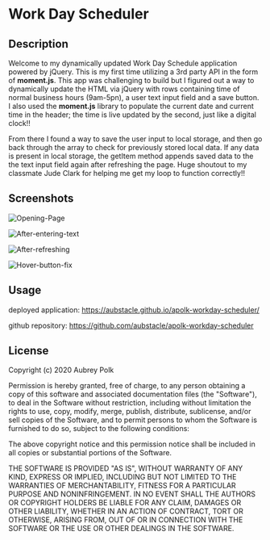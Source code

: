 # Work Day Scheduler

## Description

Welcome to my dynamically updated Work Day Schedule application powered by jQuery. This is my first time utilizing a 3rd party API in the form of **moment.js**. This app was challenging to build but I figured out a way to dynamically update the HTML via jQuery with rows containing time of normal business hours (9am-5pn), a user text input field and a save button. I also used the **moment.js** library to populate the current date and current time in the header; the time is live updated by the second, just like a digital clock!!

From there I found a way to save the user input to local storage, and then go back through the array to check for previously stored local data. If any data is present in local storage, the getItem method appends saved data to the the text input field again after refreshing the page. Huge shoutout to my classmate Jude Clark for helping me get my loop to function correctly!! 

## Screenshots

![Opening-Page](./assets/Screenshot1)

![After-entering-text](./assets/Screenshot2)

![After-refreshing](./assets/Screenshot3)

![Hover-button-fix](./assets/Screenshot4)

## Usage

deployed application: https://aubstacle.github.io/apolk-workday-scheduler/

github repository: https://github.com/aubstacle/apolk-workday-scheduler

## License 

Copyright (c) 2020 Aubrey Polk

Permission is hereby granted, free of charge, to any person obtaining a copy of this software and associated documentation files (the "Software"), to deal in the Software without restriction, including without limitation the rights to use, copy, modify, merge, publish, distribute, sublicense, and/or sell copies of the Software, and to permit persons to whom the Software is furnished to do so, subject to the following conditions:

The above copyright notice and this permission notice shall be included in all copies or substantial portions of the Software.

THE SOFTWARE IS PROVIDED "AS IS", WITHOUT WARRANTY OF ANY KIND, EXPRESS OR IMPLIED, INCLUDING BUT NOT LIMITED TO THE WARRANTIES OF MERCHANTABILITY, FITNESS FOR A PARTICULAR PURPOSE AND NONINFRINGEMENT. IN NO EVENT SHALL THE AUTHORS OR COPYRIGHT HOLDERS BE LIABLE FOR ANY CLAIM, DAMAGES OR OTHER LIABILITY, WHETHER IN AN ACTION OF CONTRACT, TORT OR OTHERWISE, ARISING FROM, OUT OF OR IN CONNECTION WITH THE SOFTWARE OR THE USE OR OTHER DEALINGS IN THE SOFTWARE.